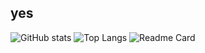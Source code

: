 ## yes

![GitHub stats](https://github-readme-stats.vercel.app/api?username=X3n0nP0w3r3d&show_icons=true&theme=github_dark_dimmed)
![Top Langs](https://github-readme-stats.vercel.app/api/top-langs/?username=X3n0nP0w3r3d&layout=donut&theme=github_dark_dimmed)
![Readme Card](https://github-readme-stats.vercel.app/api/pin/?username=X3n0nP0w3r3d&repo=AoC_solutions&theme=github_dark_dimmed)
